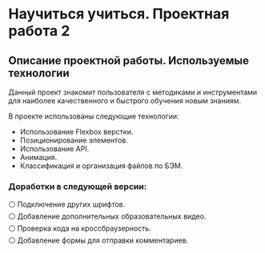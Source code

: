 # **Научиться учиться. Проектная работа 2**  
 
 
## **Описание проектной работы. Используемые технологии** 
 
 
Данный проект знакомит пользователя с методиками и инструментами для наиболее качественного и быстрого обучения новым знаниям. 
 
В проекте использованы следующие технологии: 
- Использование Flexbox верстки.
- Позиционирование элементов. 
- Использование API.
- Анимация.
- Классификация и организация файлов по БЭМ.  
 
 ### **Доработки в следующей версии:**  

⚪  Подключение других шрифтов.  
⚪  Добавление дополнительных образовательных видео.  
⚪  Проверка кода на кроссбраузерность.  
⚪  Добавление формы для отправки комментариев.  



